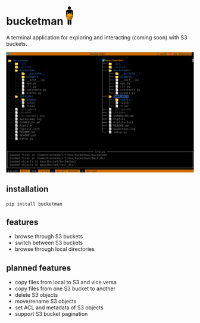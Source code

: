# bucketman <img src="img/logo.png" width="20px">

A terminal application for exploring and interacting (coming soon) with S3 buckets.

![screenshot](img/screenshot.png)

## installation

```pip install bucketman```

## features

- browse through S3 buckets
- switch between S3 buckets
- browse through local directories

## planned features

- copy files from local to S3 and vice versa
- copy files from one S3 bucket to another
- delete S3 objects
- move/rename S3 objects
- set ACL and metadata of S3 objects
- support S3 bucket pagination
